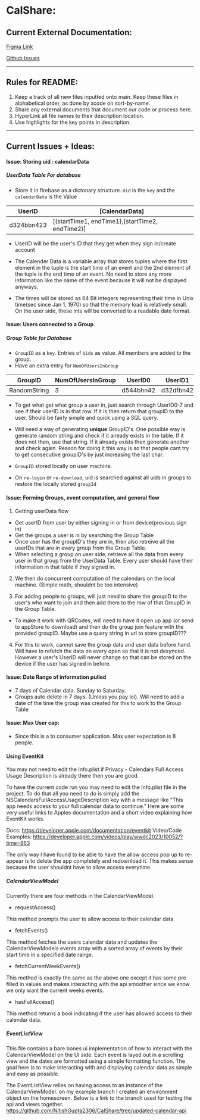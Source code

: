 # CalShare:

## Current External Documentation:

[Figma Link](https://www.figma.com/file/LdDJt5Q6lnb4CsLLT1BDb6/ECS189E-Project-UI?type=design&node-id=01&mode=design&t=z8j25F6VY80fcINF-0)

[Github Issues](https://github.com/NitishGupta2306/CalShare/issues)

---
## Rules for README:
1. Keep a track of all new files inputted onto main. Keep these files in alphabetical order, as done by xcode on sort-by-name.
2. Share any external documents that document our code or process here.
3. HyperLink all file names to their description location.
4. Use highlights for the key points in description.

---

## Current Issues + Ideas:

#### Issue: Storing uid : calendarData
##### UserData Table For database
- Store it in firebase as a dictonary structure. `Uid` is the `key` and the `calendarData` is the Value

|  UserID  |    [CalendarData]    |
|----------|----------------------|
|d324bbn423|[(startTime1, endTime1),(startTime2, endTime2)]|

- UserID will be the user's ID that they get when they sign in/create account

- The Calender Data is a variable array that stores tuples where the first element in the tuple is the start time of an event and the 2nd element of the tuple is the end time of an event. No need to store any more information like the name of the event because it will not be displayed anyways.

- The times will be stored as 64 Bit integers representing their time in Unix time(sec since Jan 1, 1970) so that the memory load is relatively small. On the user side, these ints will be converted to a readable date format.


#### Issue: Users connected to a Group
##### Group Table for Database
- `GroupID` as a `key`. Entries of `Uids` as value. All members are added to the group.
- Have an extra entry for `NumOfUsersInGroup`

|   GroupID  |NumOfUsersInGroup| UserID0 | UserID1 | UserID2 | UserID3 | UserID4 | UserID5 | UserID6 | UserID7 |
|------------|-----------------|---------|---------|---------|---------|---------|---------|---------|---------|
|RandomString|        3        |d544bhn42|d32dfbn42|d390jmn78|         |         |         |         |         |

- To get what get what group a user in, just search through UserID0-7 and see if their userID is in that row. If it is then return that groupID to the user. Should be fairly simple and quick using a SQL query.

- Will need a way of generating **unique** GroupID's. One possible way is generate random string and check if it already exists in the table. If it does not then, use that string. If it already exists then generate another and check again. Reason for doing it this way is so that people cant try to get consecutive groupID's by just increasing the last char.

- `GroupID` stored locally on user machine.
                    
- On `re-login` or `re-download`, uid is searched against all uids in groups to restore the locally stored `groupId`


#### Issue: Forming Groups, event computation, and general flow
1. Getting userData flow
 * Get userID from user by either signing in or from device(previous sign in)
 * Get the groups a user is in by searching the Group Table
 * Once user has the groupID's they are in, then also retreive all the userIDs that are in every group from the Group Table. 
 * When selecting a group on user side, retrieve all the data from every user in that group from the UserData Table. Every user should have their information in that table if they signed in.
 
2. We then do concurrent computation of the calendars on the local machine. (Simple math, shouldnt be too intensive)

3. For adding people to groups, will just need to share the groupID to the user's who want to join and then add them to the row of that GroupID in the Group Table.
 * To make it work with QRCodes, will need to have it open up app (or send to appStore to download) and then do the group join feature with the provided groupID. Maybe use a query string in url to store groupID???
4. For this to work, cannot save the group data and user data before hand. Will have to refetch the data on every open so that it is not desynced. However a user's UserID will never change so that can be stored on the device if the user has signed in before.

#### Issue: Date Range of information pulled
- 7 days of Calendar data. Sunday to Saturday.
- Groups auto delete in 7 days. (Unless you pay lol). Will need to add a date of the time the group was created for this to work to the Group Table

#### Issue: Max User cap:
- Since this is a to consumer application. Max user expectation is 8 people.

#### Using EventKit
You may not need to edit the Info.plist if Privacy - Calendars Full Access Usage Description
is already there then you are good.

To have the current code run you may need to edit the Info.plist file in the
project. To do that all you need to do is simply add the NSCalendarsFullAccessUsageDescription
key with a message like "This app needs access to your full calendar data to continue." 
Here are some very useful links to Apples documentation and a short video 
explaining how EventKit works.

Docs: https://developer.apple.com/documentation/eventkit Video/Code Examples: https://developer.apple.com/videos/play/wwdc2023/10052/?time=863

The only way I have found to be able to have the allow access pop up to 
re-appear is to delete the app completely and redownload it. 
This makes sense because the user shouldnt have to allow access everytime.

##### CalendarViewModel

Currently there are four methods in the CalendarViewModel.
- requestAccess()

This method prompts the user to allow access to their calendar data
- fetchEvents()

This method fetches the users calendar data and updates the CalendarViewModels
events array with a sorted array of events by their start time in a specified
date range.

- fetchCurrentWeekEvents()

This method is exactly the same as the above one except it has some pre filled
in values and makes interacting with the api smoother since we know we only 
want the current weeks events.
- hasFullAccess()

This method returns a bool indicating if the user has allowed access to their
calendar data.

##### EventListView

This file contains a bare bones ui implementation of how to interact with the
CalendarViewModel on the UI side. Each event is layed out in a scrolling view
and the dates are formatted using a simple formatting function. The goal here
is to make interacting with and displaying calendar data as simple and easy
as possible.

The EventListView relies on having access to an instance of the CalendarViewModel.
on my example branch I created an environment object on the homescreen. Below
is a link to the branch used for testing the api and views together.
https://github.com/NitishGupta2306/CalShare/tree/updated-calendar-api
